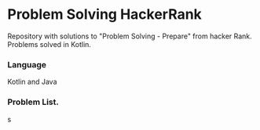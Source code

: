 # Problem Solving HackerRank

Repository with solutions to "Problem Solving - Prepare" from hacker Rank. Problems solved in Kotlin. 

### Language

Kotlin and Java

### Problem List. 
s
